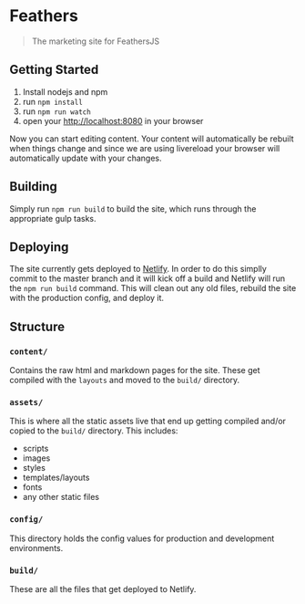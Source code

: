 Feathers
==================
> The marketing site for FeathersJS

## Getting Started

1. Install nodejs and npm
2. run `npm install`
3. run `npm run watch`
4. open your [http://localhost:8080](http://localhost:8080/) in your browser

Now you can start editing content. Your content will automatically be rebuilt when things change and since we are using livereload your browser will automatically update with your changes.

## Building

Simply run `npm run build` to build the site, which runs through the appropriate gulp tasks.

## Deploying
The site currently gets deployed to [Netlify](https://www.netlify.com). In order to do this simplly commit to the master branch and it will kick off a build and Netlify will run the `npm run build` command. This will clean out any old files, rebuild the site with the production config, and deploy it.

## Structure

### `content/`

Contains the raw html and markdown pages for the site. These get compiled with the `layouts` and moved to the `build/` directory.

### `assets/`

This is where all the static assets live that end up getting compiled and/or copied to the `build/` directory. This includes:

- scripts
- images
- styles
- templates/layouts
- fonts
- any other static files

### `config/`

This directory holds the config values for production and development environments.

### `build/`

These are all the files that get deployed to Netlify.
